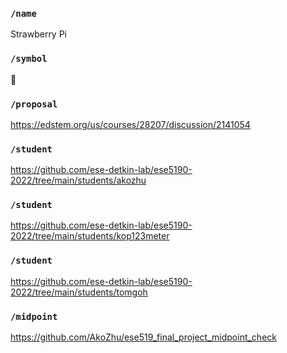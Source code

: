 ### `/name`
Strawberry Pi
### `/symbol`
🍑
### `/proposal`
https://edstem.org/us/courses/28207/discussion/2141054
### `/student`
https://github.com/ese-detkin-lab/ese5190-2022/tree/main/students/akozhu
### `/student`
https://github.com/ese-detkin-lab/ese5190-2022/tree/main/students/kop123meter
### `/student`
https://github.com/ese-detkin-lab/ese5190-2022/tree/main/students/tomgoh
### `/midpoint`
https://github.com/AkoZhu/ese519_final_project_midpoint_check